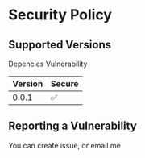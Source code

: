 # Security Policy

## Supported Versions

Depencies Vulnerability

| Version | Secure             |
| ------- | ------------------ |
| 0.0.1   | :white_check_mark: |

## Reporting a Vulnerability

You can create issue, or email me
